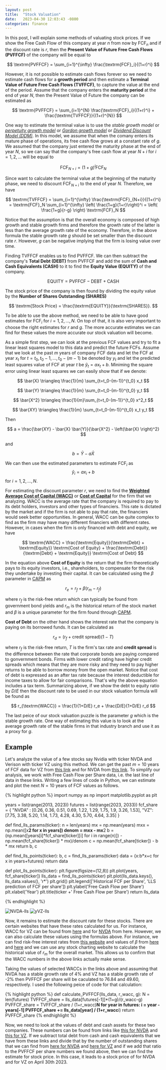 ```yaml
---
layout: post
title:  "Stock Valuation"
date:   2023-04-30 12:03:43 -0800
categories: finance
---
```

In this post, I will explain some methods of valuating stock prices. If we show the Free Cash Flow of this company at year $n$ from now by $\textrm{FCF}_n$ and if the discount rate is $r$, then the **Present Value of Future Free Cash Flows (PVFFCF)** of the company will be equal to

$$
\textrm{PVFFCF} = \sum_{i=1}^{\infty} \frac{\textrm{FCF}_i}{(1+r)^i}
$$

However, it is not possible to estimate	cash flows forever so we need to estimate cash flows for a **growth	period** and then estimate a **Terminal Value of Future Free Cash Flows (TVFFCF)**, to capture the value at the end of the period. Assume that the company enters the **maturity period** at the end of year $N$, then the Present Value of Future the company can be estimated as 

$$
\textrm{PVFFCF} = \sum_{i=1}^{N} \frac{\textrm{FCF}_i}{(1+r)^i} + \frac{\textrm{TVFFCF}}{(1+r)^{N}}
$$

One way to estimate the terminal value is to use the *stable growth model* or *[perpetuity growth model](https://en.wikipedia.org/wiki/Terminal_value_(finance))* or *[Gordon growth model](https://en.wikipedia.org/wiki/Dividend_discount_model)* or *[Dividend Discount Model (DDM)](https://en.wikipedia.org/wiki/Dividend_discount_model)*. In this model, we assume that when the comany enters its mature phase of operations, its free cash flow grows at a constant rate of $g$. We assumed that the company just entered the maturity phase at the end of year $N$, so we can say that the company's free cash flow at year $N+i$ for $i=1,2,...$ will be equal to 

$$\textrm{FCF}_{N+i} = (1+g)^i \textrm{FCF}_N$$

Since want to calculate the terminal value at the beginning of the maturity phase, we need to discount $\textrm{FCF}_{N+i}$ to the end of year $N$. Therefore, we have

$$
\textrm{TVFFCF} = \sum_{i=1}^{\infty} \frac{\textrm{FCF}_{N+i}}{(1+r)^i} = \textrm{FCF}_N \sum_{i=1}^{\infty} \left( \frac{1+g}{1+r}\right)^i = \left( \frac{1+g}{r-g} \right) \textrm{FCF}_N 
$$

Notice that the assumption is that the overall economy is composed of high growth and stable growth firms and therefore the growth rate of the latter is less than the average growth rate of the economy. Therefore, in the above formula the stable growth rate $g$ should be set smaller than the discount rate $r$. However, $g$ can be negative implying that the firm is losing value over time. 

Finding $\textrm{TVFFCF}$ enables us to find $\textrm{PVFFCF}$. We can then subtract the company's **Total Debt (DEBT)** from $\textrm{PVFFCF}$ and add the sum of **Cash and Cash Equivalents (CASH)** to it to find the **Equity Value (EQUITY)** of the company.

$$
\textrm{EQUITY} = \textrm{PVFFCF} - \textrm{DEBT} + \textrm{CASH}
$$

The stock price of the company is then found by dividing the equity value by the **Number of Shares Outstanding (SHARES)**

$$
\textrm{Stock Price} = \frac{\textrm{EQUITY}}{\textrm{SHARES}}.
$$

To be able to use the above method, we need to be able to have good estimates for $\textrm{FCF}_i$ for $i=1,2,...,N$. On top of that, it is also very important to choose the right estimates for $r$ and $g$. The more accurate estimates we can find for these values the more accurate our stock valuation will become. 


As a simple first step, we can look at the previous FCF values and try to fit a linear least squares model to this data and predict the future FCFs. Assume that we look at the past $m$ years of company FCF data and let the FCF at year $x_t$ for $t = t_0, t_0 -1,..., t_0 - (m-1)$ be denoted by $y_t$ and let the predicted least squares value of FCF at year $t$ be $\hat{y}_t = a x_t + b$. Miniming the square error using linear least squares we can easily show that if we denote:

$$
\bar{X} \triangleq \frac{1}{m} \sum_{t=t_0-(m-1)}^{t_0} x_t
$$

$$
\bar{Y} \triangleq \frac{1}{m} \sum_{t=t_0-(m-1)}^{t_0} y_t
$$

$$
\bar{X^2} \triangleq \frac{1}{m}\sum_{t=t_0-(m-1)}^{t_0} x^2_t
$$

$$
\bar{XY} \triangleq \frac{1}{m} \sum_{t=t_0-(m-1)}^{t_0} x_t y_t
$$

Then 

$$
a = \frac{\bar{XY} - \bar{X} \bar{Y}}{\bar{X^2}  - \left(\bar{X} \right)^2}
$$

and 

$$
b = \bar{Y} - a \bar{X}
$$

We can then use the estimated parameters to estimate $\textrm{FCF}_i$ as $$\hat{y}_{i} = a x_i + b$$ for $i = 1,2,..., N$.

For estimating the discount parameter $r$, we need to find the [**Weighted Average Cost of Capital (WACC)**](https://en.wikipedia.org/wiki/Weighted_average_cost_of_capital) or [**Cost of Capital**](https://en.wikipedia.org/wiki/Cost_of_capital) for the firm that we analyzing. WACC is the average rate that the company is required to pay to its debt holders, investors and other types of financiers. This rate is dictated by the market and if the firm is not able to pay that rate, the financiers would seek better opportunities. In general, WACC can be quite complex to find as the firm may have many different financiers with different rates. However, in cases when the firm is only financed with debt and equity, we have 

$$
\textrm{WACC} = \frac{\textrm{Equity}}{\textrm{Debt} + \textrm{Equity}} \textrm{Cost of Equity} + \frac{\textrm{Debt}}{\textrm{Debt} + \textrm{Equity}} \textrm{Cost of Debt}
$$

In the equation above **Cost of Equity** is  the return that the firm theoretically pays to its equity investors, i.e., shareholders, to compensate for the risk they undertake by investing their capital. It can be calculated using the $\beta$ parameter in [CAPM](https://en.wikipedia.org/wiki/Capital_asset_pricing_model) as 

$$
r_e = r_f + \beta (r_m - r_f)
$$

where $r_f$ is the risk-free return which can typically be found from government bond yields and $r_m$ is the historical return of the stock market and $\beta$ is a unique parameter for the firm found through [CAPM](https://en.wikipedia.org/wiki/Capital_asset_pricing_model). 

**Cost of Debt** on the other hand shows the interest rate that the company is paying on its borrowed funds. It can be calculated as 

$$
r_d = (r_f + \textrm{credit spread})(1-T)
$$

where $r_f$ is the risk-free return, $T$ is the firm's tax rate and **credit spread** is the difference between the rate that corporate bonds are paying compared to gonvernment bonds. Firms with lower credit rating have higher credit spreads which means that they are more risky and they need to pay higher returns to be able to borrow money from the open market. Notice that cost of debt is expressed as an after tax rate because the interest deductible for income taxes to allow for fair comparisons. That's why the above equation includes a tax term. Summarizing above, if we show the debt to equity ratio by $D/E$ then the discount rate to be used in our stock valuation formula will be found as 

$$
r_{\textrm{WACC}} = \frac{1}{1+D/E} r_e + \frac{D/E}{1+D/E} r_d
$$

The last peice of our stock valuation puzzle is the parameter $g$ which is the stable growth rate. One way of estimating this value is to look at the average growth rate of the stable firms in that industry branch and use it as a proxy for $g$.

## Example

Let's analyze the value of a few stocks say Nvidia with ticker NVDA and Verison with ticker VZ using this method. We can get the past $m=10$ years of FCF data for VZ from [this link](https://stockanalysis.com/stocks/vz/financials/cash-flow-statement/) and for NVDA from [this link](https://stockanalysis.com/stocks/nvda/financials/cash-flow-statement/). To simplify our analysis, we work with Free Cash Flow per Share data, i.e. the last line of data in these links. Writing a few lines of code in Python, we can estimate and plot the next $N=10$ years of FCF values as follows.


{% highlight python %}
import numpy as np
import matplotlib.pyplot as plt

years = list(range(2013, 2023))
futures = list(range(2023, 2033))
fcf_share = {
    "NVDA" : [0.26, 0.36, 0.51, 0.69, 1.22, 1.29, 1.75, 1.9, 3.26, 1.53],
    "VZ": [7.75, 3.38, 5.20, 1.14, 1.73, 4.28, 4.30, 5.70, 4.64, 3.35]
}

def find_lls_params(ticker):
    n = len(years)
    mx = np.mean(years)
    mxx = np.mean([x**2 for x in years])
    denom = mxx - mx**2
    b = (np.mean([years[i]*fcf_share[ticker][i] for i in range(n)]) -  np.mean(fcf_share[ticker]) * mx)/denom
    c = np.mean(fcf_share[ticker]) - b * mx
    return b, c

def find_lls_points(ticker):
    b, c = find_lls_params(ticker)
    data = {x:b*x+c for x in years+futures} 
    return data

def plot_lls_points(ticker):
    plt.figure(figsize=(12,8))
    plt.plot(years, fcf_share[ticker])
    lls_data = find_lls_points(ticker)
    plt.plot(lls_data.keys(), lls_data.values(), 'r*')
    plt.grid()
    plt.legend(['Historical FCF per Share', 'LLS prediction of FCF per share'])
    plt.ylabel('Free Cash Flow per Share')
    plt.xlabel('Year')
    plt.title(ticker +' Free Cash Flow per Share')
    return lls_data

{% endhighlight %}

![NVDA-lls](NVDA-lls.png)
![yVZ-lls](VZ-lls.png)

Now, it remains to estimate the discount rate for these stocks. There are certain websites that have these rates calculated for us. For instance, WACC for VZ can be found from [here](https://valueinvesting.io/VZ/valuation/wacc) and for [NVDA](https://valueinvesting.io/NVDA/valuation/wacc) from here. However, we can also calculate these values using the formulas above. For instance, we can find risk-free interest rates from [this website](https://ycharts.com/indicators/10_year_treasury_rate) and values of $\beta$ from [here](https://stockanalysis.com/stocks/vz/) and [here](https://stockanalysis.com/stocks/nvda/) and we can use any stock charting website to calculate the historical value of $r_m$ for the overall market. This allows us to confirm that the WACC numbers in the above links actually make sense. 

Taking the values of selected WACCs in the links above and assuming that NVDA has a stable growth rate of 4% and VZ has a stable growth rate of -2% then PVFFCF per share will be caculated to 76.84 and 49.60, respectively. I used the following peice of code for that calculation:

{% highlight python %}
def calculate_PVFFCF(lls_data, r_wacc, g):
    N = len(futures)
    TVFFCF_share = lls_data[futures[-1]]*(1+g)/(r_wacc-g)
    PVFFCF_share = TVFFCF_share / (1+r_wacc)**N
    for year in futures:
        i = year - years[-1]
        PVFFCF_share += lls_data[year] / (1+r_wacc**i)
    return PVFFCF_share
{% endhighlight %}

Now, we need to look at the values of debt and cash assets for these two companies. These numbers can be found from links like [this for NVDA](https://stockanalysis.com/stocks/nvda/financials/balance-sheet/) and [this for VZ](https://stockanalysis.com/stocks/vz/financials/balance-sheet/). If we subtract total debt from cash and cash equivalents that we have from these links and divide that by the number of outstanding shares that we can find from [here for NVDA](https://stockanalysis.com/stocks/nvda/) and [here for VZ](https://stockanalysis.com/stocks/vz/) and if we add that ratio to the PVFFCF per share numbers we found above, then we can find the estimate for stock price. In this case, it leads to a stock price of for NVDA and for VZ on April 30th 2023.